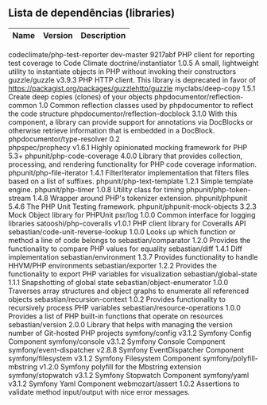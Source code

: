 
## Lista de dependências (libraries)

Name | Version | Description
-----|---------|------------------------------------------------------
codeclimate/php-test-reporter      dev-master 9217abf PHP client for reporting test coverage to Code Climate
doctrine/instantiator              1.0.5              A small, lightweight utility to instantiate objects in PHP without invoking their constructors
guzzle/guzzle                      v3.9.3             PHP HTTP client. This library is deprecated in favor of https://packagist.org/packages/guzzlehttp/guzzle
myclabs/deep-copy                  1.5.1              Create deep copies (clones) of your objects
phpdocumentor/reflection-common    1.0                Common reflection classes used by phpdocumentor to reflect the code structure
phpdocumentor/reflection-docblock  3.1.0              With this component, a library can provide support for annotations via DocBlocks or otherwise retrieve information that is embedded in a DocBlock.
phpdocumentor/type-resolver        0.2                
phpspec/prophecy                   v1.6.1             Highly opinionated mocking framework for PHP 5.3+
phpunit/php-code-coverage          4.0.0              Library that provides collection, processing, and rendering functionality for PHP code coverage information.
phpunit/php-file-iterator          1.4.1              FilterIterator implementation that filters files based on a list of suffixes.
phpunit/php-text-template          1.2.1              Simple template engine.
phpunit/php-timer                  1.0.8              Utility class for timing
phpunit/php-token-stream           1.4.8              Wrapper around PHP's tokenizer extension.
phpunit/phpunit                    5.4.6              The PHP Unit Testing framework.
phpunit/phpunit-mock-objects       3.2.3              Mock Object library for PHPUnit
psr/log                            1.0.0              Common interface for logging libraries
satooshi/php-coveralls             v1.0.1             PHP client library for Coveralls API
sebastian/code-unit-reverse-lookup 1.0.0              Looks up which function or method a line of code belongs to
sebastian/comparator               1.2.0              Provides the functionality to compare PHP values for equality
sebastian/diff                     1.4.1              Diff implementation
sebastian/environment              1.3.7              Provides functionality to handle HHVM/PHP environments
sebastian/exporter                 1.2.2              Provides the functionality to export PHP variables for visualization
sebastian/global-state             1.1.1              Snapshotting of global state
sebastian/object-enumerator        1.0.0              Traverses array structures and object graphs to enumerate all referenced objects
sebastian/recursion-context        1.0.2              Provides functionality to recursively process PHP variables
sebastian/resource-operations      1.0.0              Provides a list of PHP built-in functions that operate on resources
sebastian/version                  2.0.0              Library that helps with managing the version number of Git-hosted PHP projects
symfony/config                     v3.1.2             Symfony Config Component
symfony/console                    v3.1.2             Symfony Console Component
symfony/event-dispatcher           v2.8.8             Symfony EventDispatcher Component
symfony/filesystem                 v3.1.2             Symfony Filesystem Component
symfony/polyfill-mbstring          v1.2.0             Symfony polyfill for the Mbstring extension
symfony/stopwatch                  v3.1.2             Symfony Stopwatch Component
symfony/yaml                       v3.1.2             Symfony Yaml Component
webmozart/assert                   1.0.2              Assertions to validate method input/output with nice error messages.


